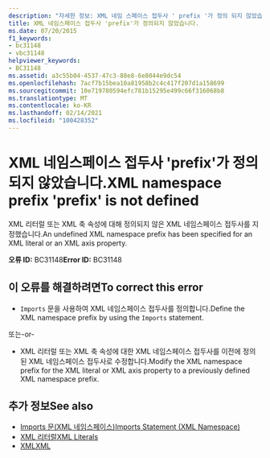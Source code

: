 ```yaml
---
description: "자세한 정보: XML 네임 스페이스 접두사 ' prefix '가 정의 되지 않았습니다."
title: XML 네임스페이스 접두사 'prefix'가 정의되지 않았습니다.
ms.date: 07/20/2015
f1_keywords:
- bc31148
- vbc31148
helpviewer_keywords:
- BC31148
ms.assetid: a3c55b04-4537-47c3-88e8-6e8044e9dc54
ms.openlocfilehash: 7acf7b15bea10a81958b2c4c417f207d1a158699
ms.sourcegitcommit: 10e719780594efc781b15295e499c66f316068b8
ms.translationtype: MT
ms.contentlocale: ko-KR
ms.lasthandoff: 02/14/2021
ms.locfileid: "100428352"
---
```

# <a name="xml-namespace-prefix-prefix-is-not-defined"></a><span data-ttu-id="b4ca7-103">XML 네임스페이스 접두사 'prefix'가 정의되지 않았습니다.</span><span class="sxs-lookup"><span data-stu-id="b4ca7-103">XML namespace prefix 'prefix' is not defined</span></span>

<span data-ttu-id="b4ca7-104">XML 리터럴 또는 XML 축 속성에 대해 정의되지 않은 XML 네임스페이스 접두사를 지정했습니다.</span><span class="sxs-lookup"><span data-stu-id="b4ca7-104">An undefined XML namespace prefix has been specified for an XML literal or an XML axis property.</span></span>  
  
 <span data-ttu-id="b4ca7-105">**오류 ID:** BC31148</span><span class="sxs-lookup"><span data-stu-id="b4ca7-105">**Error ID:** BC31148</span></span>  
  
## <a name="to-correct-this-error"></a><span data-ttu-id="b4ca7-106">이 오류를 해결하려면</span><span class="sxs-lookup"><span data-stu-id="b4ca7-106">To correct this error</span></span>  
  
- <span data-ttu-id="b4ca7-107">`Imports` 문을 사용하여 XML 네임스페이스 접두사를 정의합니다.</span><span class="sxs-lookup"><span data-stu-id="b4ca7-107">Define the XML namespace prefix by using the `Imports` statement.</span></span>  
  
 <span data-ttu-id="b4ca7-108">또는</span><span class="sxs-lookup"><span data-stu-id="b4ca7-108">-or-</span></span>  
  
- <span data-ttu-id="b4ca7-109">XML 리터럴 또는 XML 축 속성에 대한 XML 네임스페이스 접두사를 이전에 정의된 XML 네임스페이스 접두사로 수정합니다.</span><span class="sxs-lookup"><span data-stu-id="b4ca7-109">Modify the XML namespace prefix for the XML literal or XML axis property to a previously defined XML namespace prefix.</span></span>  
  
## <a name="see-also"></a><span data-ttu-id="b4ca7-110">추가 정보</span><span class="sxs-lookup"><span data-stu-id="b4ca7-110">See also</span></span>

- [<span data-ttu-id="b4ca7-111">Imports 문(XML 네임스페이스)</span><span class="sxs-lookup"><span data-stu-id="b4ca7-111">Imports Statement (XML Namespace)</span></span>](../language-reference/statements/imports-statement-xml-namespace.md)
- [<span data-ttu-id="b4ca7-112">XML 리터럴</span><span class="sxs-lookup"><span data-stu-id="b4ca7-112">XML Literals</span></span>](../language-reference/xml-literals/index.md)
- [<span data-ttu-id="b4ca7-113">XML</span><span class="sxs-lookup"><span data-stu-id="b4ca7-113">XML</span></span>](../programming-guide/language-features/xml/index.md)

